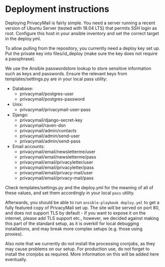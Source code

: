 # Deployment instructions

Deploying PrivacyMail is fairly simple. You need a server running a recent version of Ubuntu Server (tested with 18.04 LTS) that permits SSH login as root. Configure this host in your ansible inventory and set the correct target in the deploy.yml.

To allow pulling from the repository, you currently need a deploy key set up. Put the private key into files/id_deploy (make sure the key does not require a passphrase).

We use the Ansible passwordstore lookup to store sensitive information such as keys and passwords. Ensure the relevant keys from templates/settings.py are in your local pass utility:

- Database:
  - privacymail/postgres-user
  - privacymail/postgres-password
- Unix:
  - privacymail/privacymail-user-pass
- Django:
  - privacymail/django-secret-key
  - privacymail/raven-dsn
  - privacymail/admin/contacts
  - privacymail/admin/send-user
  - privacymail/admin/send-pass
- Email accounts:
  - privacymail/email/newsletterme/user
  - privacymail/email/newsletterme/pass
  - privacymail/email/privacyletter/user
  - privacymail/email/privacyletter/pass
  - privacymail/email/privacy-mail/user
  - privacymail/email/privacy-mail/pass

Check templates/settings.py and the deploy.yml for the meaning of all of these values, and set them accordingly in your local `pass` utility.

Afterwards, you should be able to run `ansible-playbook deploy.yml` to get a fully featured copy of PrivacyMail set up. The site will be served on port 80, and does not support TLS by default - if you want to expose it on the internet, please add TLS support etc., however, we decided against making this part of the standard setup, as it is overkill for local debugging installations, and may break more complex setups (e.g. those using proxies).

Also note that we currently do not install the processing cronjobs, as they may cause problems on our setup. For production use, do not forget to install the cronjobs as required. More information on this will be added here eventually.
